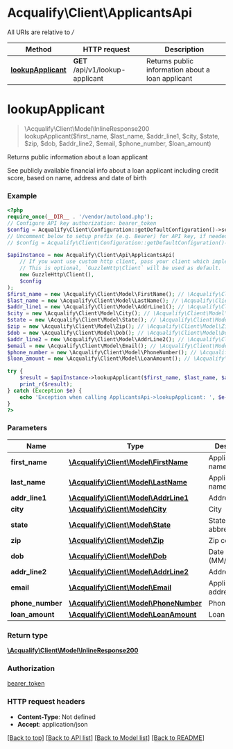 # Acqualify\Client\ApplicantsApi

All URIs are relative to */*

Method | HTTP request | Description
------------- | ------------- | -------------
[**lookupApplicant**](ApplicantsApi.md#lookupapplicant) | **GET** /api/v1/lookup-applicant | Returns public information about a loan applicant

# **lookupApplicant**
> \Acqualify\Client\Model\InlineResponse200 lookupApplicant($first_name, $last_name, $addr_line1, $city, $state, $zip, $dob, $addr_line2, $email, $phone_number, $loan_amount)

Returns public information about a loan applicant

See publicly available financial info about a loan applicant including credit score, based on name, address and date of birth

### Example
```php
<?php
require_once(__DIR__ . '/vendor/autoload.php');
// Configure API key authorization: bearer_token
$config = Acqualify\Client\Configuration::getDefaultConfiguration()->setApiKey('Authorization', 'YOUR_API_KEY');
// Uncomment below to setup prefix (e.g. Bearer) for API key, if needed
// $config = Acqualify\Client\Configuration::getDefaultConfiguration()->setApiKeyPrefix('Authorization', 'Bearer');

$apiInstance = new Acqualify\Client\Api\ApplicantsApi(
    // If you want use custom http client, pass your client which implements `GuzzleHttp\ClientInterface`.
    // This is optional, `GuzzleHttp\Client` will be used as default.
    new GuzzleHttp\Client(),
    $config
);
$first_name = new \Acqualify\Client\Model\FirstName(); // \Acqualify\Client\Model\FirstName | Applicant first name
$last_name = new \Acqualify\Client\Model\LastName(); // \Acqualify\Client\Model\LastName | Applicant last name
$addr_line1 = new \Acqualify\Client\Model\AddrLine1(); // \Acqualify\Client\Model\AddrLine1 | Address line 1
$city = new \Acqualify\Client\Model\City(); // \Acqualify\Client\Model\City | City
$state = new \Acqualify\Client\Model\State(); // \Acqualify\Client\Model\State | State (2-letter abbreviation)
$zip = new \Acqualify\Client\Model\Zip(); // \Acqualify\Client\Model\Zip | Zip code
$dob = new \Acqualify\Client\Model\Dob(); // \Acqualify\Client\Model\Dob | Date of birth (MM/DD/YYYY)
$addr_line2 = new \Acqualify\Client\Model\AddrLine2(); // \Acqualify\Client\Model\AddrLine2 | Address line 2
$email = new \Acqualify\Client\Model\Email(); // \Acqualify\Client\Model\Email | Applicant email address
$phone_number = new \Acqualify\Client\Model\PhoneNumber(); // \Acqualify\Client\Model\PhoneNumber | Phone number
$loan_amount = new \Acqualify\Client\Model\LoanAmount(); // \Acqualify\Client\Model\LoanAmount | Loan amount

try {
    $result = $apiInstance->lookupApplicant($first_name, $last_name, $addr_line1, $city, $state, $zip, $dob, $addr_line2, $email, $phone_number, $loan_amount);
    print_r($result);
} catch (Exception $e) {
    echo 'Exception when calling ApplicantsApi->lookupApplicant: ', $e->getMessage(), PHP_EOL;
}
?>
```

### Parameters

Name | Type | Description  | Notes
------------- | ------------- | ------------- | -------------
 **first_name** | [**\Acqualify\Client\Model\FirstName**](../Model/.md)| Applicant first name |
 **last_name** | [**\Acqualify\Client\Model\LastName**](../Model/.md)| Applicant last name |
 **addr_line1** | [**\Acqualify\Client\Model\AddrLine1**](../Model/.md)| Address line 1 |
 **city** | [**\Acqualify\Client\Model\City**](../Model/.md)| City |
 **state** | [**\Acqualify\Client\Model\State**](../Model/.md)| State (2-letter abbreviation) |
 **zip** | [**\Acqualify\Client\Model\Zip**](../Model/.md)| Zip code |
 **dob** | [**\Acqualify\Client\Model\Dob**](../Model/.md)| Date of birth (MM/DD/YYYY) |
 **addr_line2** | [**\Acqualify\Client\Model\AddrLine2**](../Model/.md)| Address line 2 | [optional]
 **email** | [**\Acqualify\Client\Model\Email**](../Model/.md)| Applicant email address | [optional]
 **phone_number** | [**\Acqualify\Client\Model\PhoneNumber**](../Model/.md)| Phone number | [optional]
 **loan_amount** | [**\Acqualify\Client\Model\LoanAmount**](../Model/.md)| Loan amount | [optional]

### Return type

[**\Acqualify\Client\Model\InlineResponse200**](../Model/InlineResponse200.md)

### Authorization

[bearer_token](../../README.md#bearer_token)

### HTTP request headers

 - **Content-Type**: Not defined
 - **Accept**: application/json

[[Back to top]](#) [[Back to API list]](../../README.md#documentation-for-api-endpoints) [[Back to Model list]](../../README.md#documentation-for-models) [[Back to README]](../../README.md)

